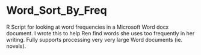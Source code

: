 # Word_Sort_By_Freq
R Script for looking at word frequencies in a Microsoft Word docx document.
I wrote this to help Ren find words she uses too frequently in her writing.
Fully supports processing very very large Word documents (ie. novels).
